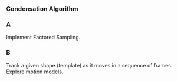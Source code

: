 ### Condensation Algorithm

### A
Implement Factored Sampling.

### B
Track a given shape (template) as it moves in a sequence of frames.
Explore motion models.